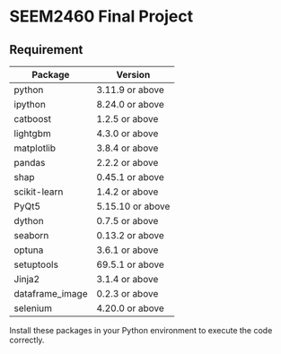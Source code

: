 # SEEM2460 Final Project

## Requirement

| Package         | Version          |
|-----------------|------------------|
| python          | 3.11.9 or above  |
| ipython         | 8.24.0 or above  |
| catboost        | 1.2.5 or above   |
| lightgbm        | 4.3.0 or above   |
| matplotlib      | 3.8.4 or above   |
| pandas          | 2.2.2 or above   |
| shap            | 0.45.1 or above  |
| scikit-learn    | 1.4.2 or above   |
| PyQt5           | 5.15.10 or above |
| dython          | 0.7.5 or above   |
| seaborn         | 0.13.2 or above  |
| optuna          | 3.6.1 or above   |
| setuptools      | 69.5.1 or above  |
| Jinja2          | 3.1.4 or above   |
| dataframe_image | 0.2.3 or above   |
| selenium        | 4.20.0 or above  |

Install these packages in your Python environment to execute the code correctly.
